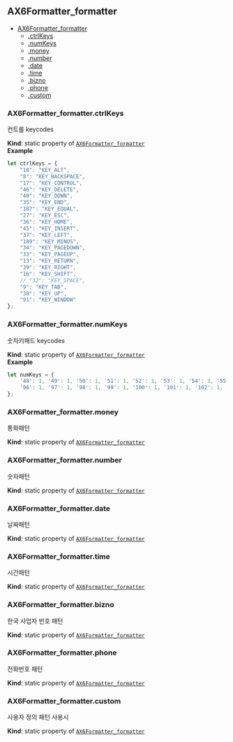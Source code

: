 <a name="module_AX6Formatter_formatter"></a>

## AX6Formatter_formatter

* [AX6Formatter_formatter](#module_AX6Formatter_formatter)
    * [.ctrlKeys](#module_AX6Formatter_formatter.ctrlKeys)
    * [.numKeys](#module_AX6Formatter_formatter.numKeys)
    * [.money](#module_AX6Formatter_formatter.money)
    * [.number](#module_AX6Formatter_formatter.number)
    * [.date](#module_AX6Formatter_formatter.date)
    * [.time](#module_AX6Formatter_formatter.time)
    * [.bizno](#module_AX6Formatter_formatter.bizno)
    * [.phone](#module_AX6Formatter_formatter.phone)
    * [.custom](#module_AX6Formatter_formatter.custom)

<a name="module_AX6Formatter_formatter.ctrlKeys"></a>

### AX6Formatter_formatter.ctrlKeys
컨트롤 keycodes

**Kind**: static property of <code>[AX6Formatter_formatter](#module_AX6Formatter_formatter)</code>  
**Example**  
```js
let ctrlKeys = {
    "18": "KEY_ALT",
    "8": "KEY_BACKSPACE",
    "17": "KEY_CONTROL",
    "46": "KEY_DELETE",
    "40": "KEY_DOWN",
    "35": "KEY_END",
    "187": "KEY_EQUAL",
    "27": "KEY_ESC",
    "36": "KEY_HOME",
    "45": "KEY_INSERT",
    "37": "KEY_LEFT",
    "189": "KEY_MINUS",
    "34": "KEY_PAGEDOWN",
    "33": "KEY_PAGEUP",
    "13": "KEY_RETURN",
    "39": "KEY_RIGHT",
    "16": "KEY_SHIFT",
    // "32": "KEY_SPACE",
    "9": "KEY_TAB",
    "38": "KEY_UP",
    "91": "KEY_WINDOW"
};
```
<a name="module_AX6Formatter_formatter.numKeys"></a>

### AX6Formatter_formatter.numKeys
숫자키패드 keycodes

**Kind**: static property of <code>[AX6Formatter_formatter](#module_AX6Formatter_formatter)</code>  
**Example**  
```js
let numKeys = {
    '48': 1, '49': 1, '50': 1, '51': 1, '52': 1, '53': 1, '54': 1, '55': 1, '56': 1, '57': 1,
    '96': 1, '97': 1, '98': 1, '99': 1, '100': 1, '101': 1, '102': 1, '103': 1, '104': 1, '105': 1
};
```
<a name="module_AX6Formatter_formatter.money"></a>

### AX6Formatter_formatter.money
통화패턴

**Kind**: static property of <code>[AX6Formatter_formatter](#module_AX6Formatter_formatter)</code>  
<a name="module_AX6Formatter_formatter.number"></a>

### AX6Formatter_formatter.number
숫자패턴

**Kind**: static property of <code>[AX6Formatter_formatter](#module_AX6Formatter_formatter)</code>  
<a name="module_AX6Formatter_formatter.date"></a>

### AX6Formatter_formatter.date
날짜패턴

**Kind**: static property of <code>[AX6Formatter_formatter](#module_AX6Formatter_formatter)</code>  
<a name="module_AX6Formatter_formatter.time"></a>

### AX6Formatter_formatter.time
시간패턴

**Kind**: static property of <code>[AX6Formatter_formatter](#module_AX6Formatter_formatter)</code>  
<a name="module_AX6Formatter_formatter.bizno"></a>

### AX6Formatter_formatter.bizno
한국 사업자 번호 패턴

**Kind**: static property of <code>[AX6Formatter_formatter](#module_AX6Formatter_formatter)</code>  
<a name="module_AX6Formatter_formatter.phone"></a>

### AX6Formatter_formatter.phone
전화번호 패턴

**Kind**: static property of <code>[AX6Formatter_formatter](#module_AX6Formatter_formatter)</code>  
<a name="module_AX6Formatter_formatter.custom"></a>

### AX6Formatter_formatter.custom
사용자 정의 패턴 사용시

**Kind**: static property of <code>[AX6Formatter_formatter](#module_AX6Formatter_formatter)</code>  
